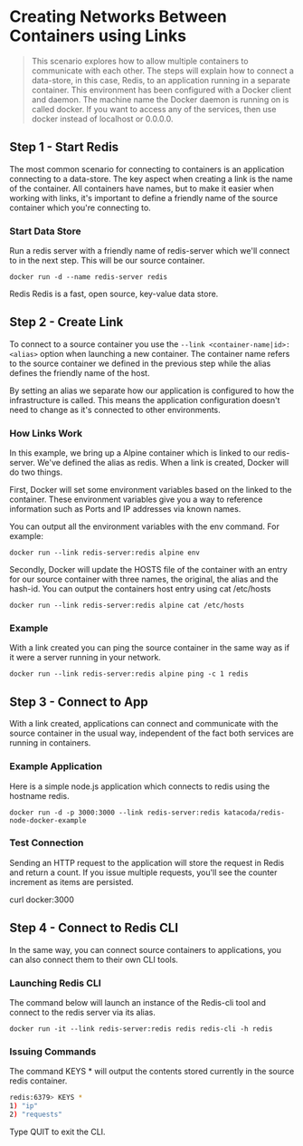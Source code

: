 # Creating Networks Between Containers using Links

> This scenario explores how to allow multiple containers to communicate with each other. The steps will explain how to connect a data-store, in this case, Redis, to an application running in a separate container. This environment has been configured with a Docker client and daemon. The machine name the Docker daemon is running on is called docker. If you want to access any of the services, then use docker instead of localhost or 0.0.0.0.

## Step 1 - Start Redis

The most common scenario for connecting to containers is an application connecting to a data-store. The key aspect when creating a link is the name of the container. All containers have names, but to make it easier when working with links, it's important to define a friendly name of the source container which you're connecting to.

### Start Data Store
Run a redis server with a friendly name of redis-server which we'll connect to in the next step. This will be our source container.

`docker run -d --name redis-server redis`

Redis
Redis is a fast, open source, key-value data store.

## Step 2 - Create Link

To connect to a source container you use the `--link <container-name|id>:<alias>` option when launching a new container. The container name refers to the source container we defined in the previous step while the alias defines the friendly name of the host.

By setting an alias we separate how our application is configured to how the infrastructure is called. This means the application configuration doesn't need to change as it's connected to other environments.

### How Links Work

In this example, we bring up a Alpine container which is linked to our redis-server. We've defined the alias as redis. When a link is created, Docker will do two things.

First, Docker will set some environment variables based on the linked to the container. These environment variables give you a way to reference information such as Ports and IP addresses via known names.

You can output all the environment variables with the env command. For example:

`docker run --link redis-server:redis alpine env`

Secondly, Docker will update the HOSTS file of the container with an entry for our source container with three names, the original, the alias and the hash-id. You can output the containers host entry using cat /etc/hosts

`docker run --link redis-server:redis alpine cat /etc/hosts`

### Example

With a link created you can ping the source container in the same way as if it were a server running in your network.

`docker run --link redis-server:redis alpine ping -c 1 redis`

## Step 3 - Connect to App

With a link created, applications can connect and communicate with the source container in the usual way, independent of the fact both services are running in containers.

### Example Application

Here is a simple node.js application which connects to redis using the hostname redis.

```Docker
docker run -d -p 3000:3000 --link redis-server:redis katacoda/redis-node-docker-example
```

### Test Connection

Sending an HTTP request to the application will store the request in Redis and return a count. If you issue multiple requests, you'll see the counter increment as items are persisted.

curl docker:3000

## Step 4 - Connect to Redis CLI

In the same way, you can connect source containers to applications, you can also connect them to their own CLI tools.

### Launching Redis CLI

The command below will launch an instance of the Redis-cli tool and connect to the redis server via its alias.

```Docker
docker run -it --link redis-server:redis redis redis-cli -h redis
```

### Issuing Commands

The command KEYS * will output the contents stored currently in the source redis container.

```Bash
redis:6379> KEYS *
1) "ip"
2) "requests"
```

Type QUIT to exit the CLI.
